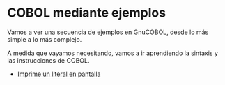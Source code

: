 # COBOL mediante ejemplos

Vamos a ver una secuencia de ejemplos en GnuCOBOL, desde lo más simple a lo más complejo.

A medida que vayamos necesitando, vamos a ir aprendiendo la sintaxis y las instrucciones de COBOL.

* [Imprime un literal en pantalla](01-imprime-literal/README.md)

